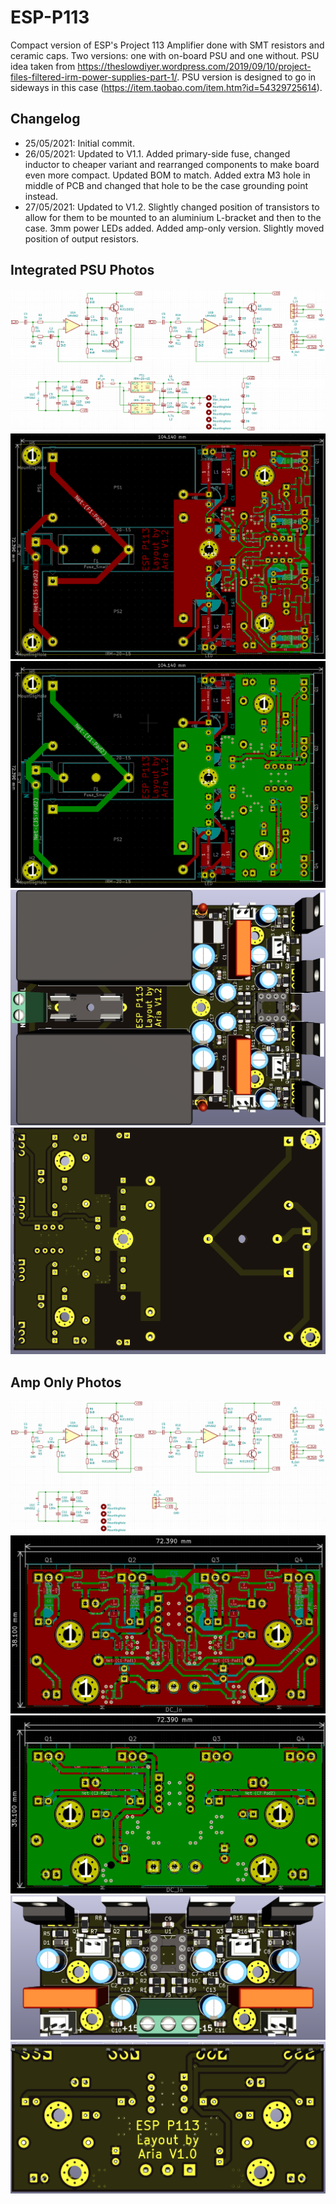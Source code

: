 # ESP-P113
 Compact version of ESP's Project 113 Amplifier done with SMT resistors and ceramic caps. Two versions: one with on-board PSU and one without. PSU idea taken from https://theslowdiyer.wordpress.com/2019/09/10/project-files-filtered-irm-power-supplies-part-1/. PSU version is designed to go in sideways in this case (https://item.taobao.com/item.htm?id=54329725614). 

 ## Changelog
* 25/05/2021: Initial commit.
* 26/05/2021: Updated to V1.1. Added primary-side fuse, changed inductor to cheaper variant and rearranged components to make board even more compact. Updated BOM to match. Added extra M3 hole in middle of PCB and changed that hole to be the case grounding point instead.
* 27/05/2021: Updated to V1.2. Slightly changed position of transistors to allow for them to be mounted to an aluminium L-bracket and then to the case. 3mm power LEDs added. Added amp-only version. Slightly moved position of output resistors.

 ## Integrated PSU Photos
![Schematic](Amp_PSU/Images/Schem.png)
![Top PCB](Amp_PSU/Images/PCB_Top.png)
![Bottom PCB](Amp_PSU/Images/PCB_Bottom.png)
![Top Render](Amp_PSU/Images/Render_Top.png)
![Bottom Render](Amp_PSU/Images/Render_Bottom.png)

 ## Amp Only Photos
![Schematic](Amp_Only/Images/Schem.png)
![Top PCB](Amp_Only/Images/PCB_Top.png)
![Bottom PCB](Amp_Only/Images/PCB_Bottom.png)
![Top Render](Amp_Only/Images/Render_Top.png)
![Bottom Render](Amp_Only/Images/Render_Bottom.png)